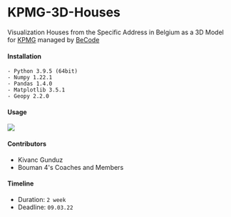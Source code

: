 # KPMG-3D-Houses
Visualization Houses from the Specific Address in Belgium as a 3D Model for [KPMG](https://home.kpmg/be/en/home.html) managed by [BeCode](https://becode.org/)

#### Installation
```
- Python 3.9.5 (64bit)
- Numpy 1.22.1
- Pandas 1.4.0
- Matplotlib 3.5.1
- Geopy 2.2.0
```
#### Usage

<img src="https://media.makeameme.org/created/lidarsensor.jpg">


#### Contributors
- Kivanc Gunduz
- Bouman 4's Coaches and Members

#### Timeline
- Duration: `2 week`
- Deadline: `09.03.22`
